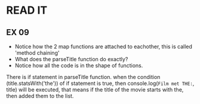 # READ IT
## EX 09
* Notice how the 2 map functions are attached to eachother, this is called 'method chaining'
* What does the parseTitle function do exactly?
* Notice how all the code is in the shape of functions.

There is if statement in parseTitle function. when the condition (title.statsWith('the')) of if statement is true, then  console.log(`Film met THE:`, title) will be executed, that means if the title of the movie starts with the, then added them to the list. 